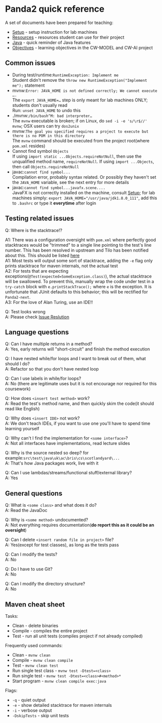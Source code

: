 Panda2 quick reference
===================================

A set of documents have been prepared for teaching:

 * [Setup](SETUP.md) - setup instruction for lab machines
 * [Resources](RESOURCES.md) - resources student can use for their project
 * [Java](JAVA.md) - quick reminder of Java features
 * [Objectives](OBJECTIVES.md) - learning objectives in the CW-MODEL and CW-AI project

## Common issues

* During test/runtime:`RuntimeException: Implement me`  
      Student didn't remove the `throw new RuntimeException("Implement me");` statement
* mvnw:`Error: JAVA_HOME is not defined correctly; We cannot execute ….`  
      The `export JAVA_HOME=…` step is only meant for lab machines ONLY; students don't usually read  
      Run: `unset JAVA_HOME` to undo this
* ./mvnw:`/bin/bash^M: bad interpreter…`  
      The `mvnw` executable is broken; if on Linux, do `sed -i -e 's/\r$//' mvnw`; OSX users can try `dos2unix`
* mvnw:`The goal you specified requires a project to execute but there is no POM in this directory`  
      The `mvnw`  command should be executed from the project root(where `pom.xml` resides)
* Cannot find symbol `Objects`  
      If using `import static ...Objects.requireNotNull`, then use the unqualified method name, `requireNotNull`. If using `import ...Objects`, then call `Objects.requireNotNull`
* javac:`cannot find symbol...`  
      Compilation error, probably syntax related. Or possibly they haven't set the `JAVA_HOME` variable, see the next entry for more details
* javac:`cannot find symbol...javafx.scene....`     
      JavaFX is not correctly installed on the machine, consult [Setup](SETUP.md); for lab machines simply: `export JAVA_HOME="/usr/java/jdk1.8.0_111"`, add this to `.bashrc` or type it **everytime** after login 

## Testing related issues

Q: Where is the stacktrace!?  

A1: There was a configuration oversight with `pom.xml` where perfectly good stacktraces would be "trimmed" to a single line pointing to the test's line number. This has been resolved in upstream and Tilo has been notified about this. This should be listed [here](https://www.ole.bris.ac.uk/bbcswebdav/courses/COMS10001_2016/students/issues.html)  
A1: Most tests will output some sort of stacktrace, adding the `-e` flag only prints stacktrace for maven internals, not the actual test   
A2: For tests that are expecting exceptions(`@Test(expected=SomeException.class)`), the actual stacktrace will be swallowed. To prevent this, manually wrap the code under test in a `try-catch` block with `e.printStackTrace();` where `e` is the exception. It is unfortunate that JUnit defaults to this behavior; this will be rectified for `Panda2-next`.  
A3: For the love of Alan Turing, use an IDE!!

Q: Test looks wrong  
A: Please check [Issue Reslution](https://www.ole.bris.ac.uk/bbcswebdav/courses/COMS10001_2016/students/issues.html)


## Language questions

Q: Can I have multiple returns in a method?  
A: Yes, early returns will "short-circuit" and finish the method execution

Q: I have nested while/for loops and I want to break out of them, what should I do?  
A: Refactor so that you don't have nested loop

Q: Can I use labels in while/for loops?  
A: No (there are legitimate uses but it is not encourage nor required for this coursework)

Q: How does `<insert test method>` work?  
A: Read the test's method name, and then quickly skim the code(it should read like English)

Q: Why does `<insert IDE>` not work?  
A: We don't teach IDEs, if you want to use one you'll have to spend time learning yourself

Q: Why can't I find the implementation for `<some interface>`?  
A: Not all interfaces have implementations, read lecture slides

Q: Why is the source nested so deep? for example:`src\test\java\uk\ac\bris\cs\scotlandyard\...`  
A: That's how Java packages work, live with it

Q: Can I use lambdas/streams/functional stuff/external library?  
A: Yes


## General questions

Q: What is `<some class>` and what does it do?  
A: Read the JavaDoc

Q: Why is `<some method>` undocumented?  
A: Not everything requires documentation(**do report this as it could be an oversight**)

Q: Can I delete `<insert random file in project>` file?  
A: Yes(except for test classes), as long as the tests pass

Q: Can I modify the tests?  
A: No

Q: Do I have to use Git?  
A: No

Q: Can I modify the directory structure?  
A: No

## Maven cheat sheet

Tasks:

 - Clean - delete binaries
 - Compile - compiles the entire project
 - Test - run all unit tests (compiles project if not already compiled)

Frequently used commands:

 - Clean - `mvnw clean`
 - Compile - `mvnw clean compile`
 - Test - `mvnw clean test`
 - Run single test class -  `mvnw test -Dtest=<class>`
 - Run single test -  `mvnw test -Dtest=<class>#<method>*`
 - Start program - `mvnw clean compile exec:java`

Flags:

 - `-q` - quiet output
 - `-e` - show detailed stacktrace for maven internals
 - `-i` - verbose output
 - `-DskipTests` - skip unit tests
